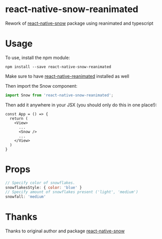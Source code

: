 # react-native-snow-reanimated
Rework of [react-native-snow](https://github.com/ryanoboril/react-native-snow) package using reanimated and typescript

# Usage
To use, install the npm module:
```
npm install --save react-native-snow-reanimated
```

Make sure to have [react-native-reanimated](https://docs.swmansion.com/react-native-reanimated/docs/fundamentals/installation/) installed as well

Then import the Snow component:
```ts
import Snow from 'react-native-snow-reanimated';
```

Then add it anywhere in your JSX (you should only do this in one place!):
```tsx
const App = () => {
  return (
    <View>
      ...
      <Snow />
      ...
    </View>
  )
}
```

# Props
```js
// Specify color of snowflakes.
snowflakesStyle: { color: 'blue' }
// Specify amount of snowflakes present ('light', 'medium')
snowfall: 'medium'
```

# Thanks

Thanks to original author and package [react-native-snow](https://github.com/ryanoboril/react-native-snow)